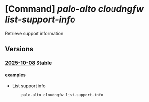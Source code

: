 # [Command] _palo-alto cloudngfw list-support-info_

Retrieve support information

## Versions

### [2025-10-08](/Resources/mgmt-plane/L3N1YnNjcmlwdGlvbnMve30vcHJvdmlkZXJzL3BhbG9hbHRvbmV0d29ya3MuY2xvdWRuZ2Z3L2xpc3RzdXBwb3J0aW5mbw==/2025-10-08.xml) **Stable**

<!-- mgmt-plane /subscriptions/{}/providers/paloaltonetworks.cloudngfw/listsupportinfo 2025-10-08 -->

#### examples

- List support info
    ```bash
        palo-alto cloudngfw list-support-info
    ```

